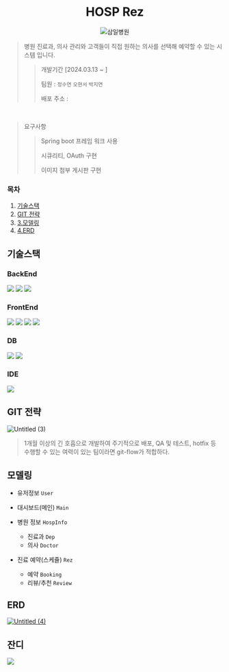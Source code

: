 <div align=center>
  
# HOSP Rez
![삼일병원](https://github.com/jiyeon950510/security/assets/122354247/e29709b9-fa3b-403b-9270-c59646c24492)

</div> 

> 병원 진료과, 의사 관리와 고객들이 직접 원하는 의사를 선택해 예약할 수 있는 시스템 입니다.
> > 개발기간 [2024.03.13 ~ ]
> > 
> > 팀원 : `정수연` `오현서` `박지연`
> > 
> > 배포 주소 :

</br>

> 요구사항
> > Spring boot 프레임 워크 사용
> > 
> > 시큐리티, OAuth 구현
> > 
> > 이미지 첨부 게시판 구현



### 목차
1. [기술스택](#기술스택)
2. [GIT 전략](#git-전략)
3. [3.모델링](#모델링)
4. [4.ERD](#erd) 


## 기술스택 
### BackEnd
<img src="https://img.shields.io/badge/JDK 21-0094F5?style=for-the-badge&logo=openjdk&logoColor=black?labelColor=white"> <img src="https://img.shields.io/badge/Springboot 3.2.3-6DB33F?style=for-the-badge&logo=springboot&logoColor=black"> <img src="https://img.shields.io/badge/Spring Security-071D49?style=for-the-badge&logo=springsecurity&logoColor=white"> 

### FrontEnd 
<img src="https://img.shields.io/badge/JSP-302683?style=for-the-badge&logo=&logoColor=white"> <img src="https://img.shields.io/badge/HTML5-E34F26?style=for-the-badge&logo=html5&logoColor=black"> <img src="https://img.shields.io/badge/JavaScript-F7DF1E?style=for-the-badge&logo=javascript&logoColor=black"> <img src="https://img.shields.io/badge/JQuery-0769AD?style=for-the-badge&logo=jquery&logoColor=black">

### DB 
<img src="https://img.shields.io/badge/MyBatis-4B5562?style=for-the-badge&logo=&logoColor=black"> <img src="https://img.shields.io/badge/MSSQL-4479A1?style=for-the-badge&logo=mysql&logoColor=white"> 

### IDE 
<img src="https://img.shields.io/badge/Intell J-000000?style=for-the-badge&logo=intellijidea&logoColor=white"> 

## GIT 전략 
![Untitled (3)](https://github.com/jiyeon950510/newBlog/assets/122354247/183e7ef1-d5dd-4efc-bb0b-1ebfc3f3ea39)
> 1개월 이상의 긴 호흡으로 개발하여 주기적으로 배포, QA 및 테스트,
>  hotfix 등 수행할 수 있는 여력이 있는 팀이라면 git-flow가 적합하다.

## 모델링 
- 유저정보 `User`
  
- 대시보드(메인) `Main`
  
- 병원 정보 `HospInfo`
    - 진료과 `Dep`
    - 의사 `Doctor`
      
- 진료 예약(스케쥴) `Rez`
    - 예약 `Booking`
    - 리뷰/추천 `Review`

## ERD 
[![Untitled (4)](https://github.com/jiyeon950510/newBlog/assets/122354247/2b389a46-e1ed-4988-970b-802f70f4a281)](https://www.erdcloud.com/d/BXo7c4yv4q2XZLXAQ)


## 잔디
<img src="http://mazandi.herokuapp.com/api?handle=jiyeon0510&theme=warm"/> 

